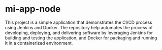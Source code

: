 # mi-app-node
This project is a simple application that demonstrates the CI/CD process using Jenkins and Docker.  The repository help automates the process of developing, deploying, and delivering software by leveraging Jenkins for building and testing the application, and Docker for packaging and running it in a containerized environment. 

